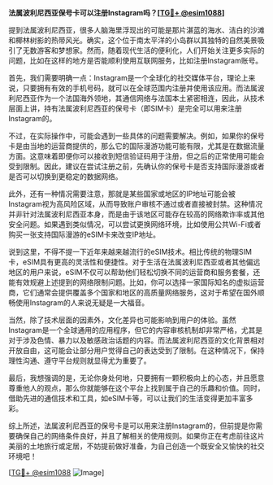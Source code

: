 **法属波利尼西亚保号卡可以注册Instagram吗？[[TG💪+ @esim1088](https://t.me/s/esim1088)]**

提到法属波利尼西亚，很多人脑海里浮现出的可能是那片湛蓝的海水、洁白的沙滩和椰林树影的热带风光。确实，这个位于南太平洋的小岛群以其独特的自然美景吸引了无数游客和梦想家。然而，随着现代生活的便利化，人们开始关注更多实际的问题，比如在这样的地方是否能顺利使用互联网服务，比如注册Instagram账号。

首先，我们需要明确一点：Instagram是一个全球化的社交媒体平台，理论上来说，只要拥有有效的手机号码，就可以在全球范围内注册并使用该应用。而法属波利尼西亚作为一个法国海外领地，其通信网络与法国本土紧密相连，因此，从技术层面上讲，持有法属波利尼西亚的保号卡（即SIM卡）是完全可以用来注册Instagram的。

不过，在实际操作中，可能会遇到一些具体的问题需要解决。例如，如果你的保号卡是由当地的运营商提供的，那么它的国际漫游功能可能有限，尤其是在数据流量方面。这意味着即便你可以接收到短信验证码用于注册，但之后的正常使用可能会受到限制。因此，建议在尝试注册之前，先确认你的保号卡是否支持国际漫游或者是否可以切换到更稳定的数据网络。

此外，还有一种情况需要注意，那就是某些国家或地区的IP地址可能会被Instagram视为高风险区域，从而导致账户审核不通过或者直接被封禁。这种情况并非针对法属波利尼西亚本身，而是由于该地区可能存在较高的网络欺诈率或其他安全问题。如果遇到类似情况，可以尝试更换网络环境，比如使用公共Wi-Fi或者购买一张支持国际漫游的eSIM卡来改变IP地址。

说到这里，不得不提一下近年来越来越流行的eSIM技术。相比传统的物理SIM卡，eSIM具有更高的灵活性和便捷性。对于生活在法属波利尼西亚或者其他偏远地区的用户来说，eSIM不仅可以帮助他们轻松切换不同的运营商和服务套餐，还能有效规避上述提到的网络限制问题。比如，你可以选择一家国际知名的虚拟运营商，它们通常会提供覆盖多个国家和地区的高质量网络服务，这对于希望在国外顺畅使用Instagram的人来说无疑是一大福音。

当然，除了技术层面的因素外，文化差异也可能影响到用户的体验。虽然Instagram是一个全球通用的应用程序，但它的内容审核机制却非常严格，尤其是对于涉及色情、暴力以及敏感政治话题的内容。而法属波利尼西亚的文化背景相对开放自由，这可能会让部分用户觉得自己的表达受到了限制。在这种情况下，保持理性沟通、遵守平台规则就显得尤为重要了。

最后，我想强调的是，无论你身处何地，只要拥有一颗积极向上的心态，并且愿意尊重他人的观点，那么你就能够在这个平台上找到属于自己的乐趣和价值。同时，借助先进的通信技术和工具，如eSIM卡等，可以让我们的生活变得更加丰富多彩。

综上所述，法属波利尼西亚的保号卡是可以用来注册Instagram的，但前提是你需要确保自己的网络条件良好，并且了解相关的使用规则。如果你正在考虑前往这片美丽的土地旅行或定居，不妨提前做好准备，为自己创造一个既安全又愉快的社交环境吧！

[[TG💪+ @esim1088](https://t.me/s/esim1088) ![Image](https://i.postimg.cc/4NQfJmqS/Snipaste-2025-05-13-00-14-12.png)]